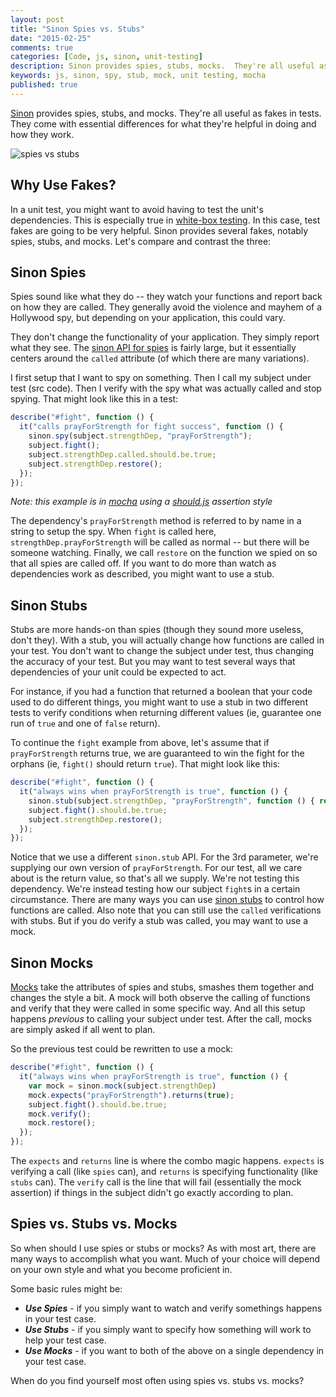 ```yaml
---
layout: post
title: "Sinon Spies vs. Stubs"
date: "2015-02-25"
comments: true
categories: [Code, js, sinon, unit-testing]
description: Sinon provides spies, stubs, mocks.  They're all useful as fakes in tests with essential differences.
keywords: js, sinon, spy, stub, mock, unit testing, mocha
published: true
---
```


[Sinon](http://sinonjs.org/) provides spies, stubs, and mocks.  They're all useful as fakes in tests.  They come with essential differences for what they're helpful in doing and how they work.

![spies vs stubs](http://i.imgur.com/yuKcrP9.jpg)

<!--more-->

## Why Use Fakes?

In a unit test, you might want to avoid having to test the unit's dependencies.  This is especially true in [white-box testing](http://en.wikipedia.org/wiki/White-box_testing).  In this case, test fakes are going to be very helpful.  Sinon provides several fakes, notably spies, stubs, and mocks.  Let's compare and contrast the three:

## Sinon Spies

Spies sound like what they do -- they watch your functions and report back on how they are called.  They generally avoid the violence and mayhem of a Hollywood spy, but depending on your application, this could vary.

They don't change the functionality of your application.  They simply report what they see.  The [sinon API for spies](http://sinonjs.org/docs/#spies-api) is fairly large, but it essentially centers around the `called` attribute (of which there are many variations).

I first setup that I want to spy on something.  Then I call my subject under test (src code).  Then I verify with the spy what was actually called and stop spying.  That might look like this in a test:

```js
describe("#fight", function () {
  it("calls prayForStrength for fight success", function () {
    sinon.spy(subject.strengthDep, "prayForStrength");
    subject.fight();
    subject.strengthDep.called.should.be.true;
    subject.strengthDep.restore();
  });
});
```

*Note: this example is in [mocha](http://mochajs.org/) using a [should.js](https://www.npmjs.com/package/should) assertion style*

The dependency's `prayForStrength` method is referred to by name in a string to setup the spy.  When `fight` is called here, `strengthDep.prayForStrength` will be called as normal -- but there will be someone watching.  Finally, we call `restore` on the function we spied on so that all spies are called off.  If you want to do more than watch as dependencies work as described, you might want to use a stub.

## Sinon Stubs

Stubs are more hands-on than spies (though they sound more useless, don't they).  With a stub, you will actually change how functions are called in your test.  You don't want to change the subject under test, thus changing the accuracy of your test.  But you may want to test several ways that dependencies of your unit could be expected to act.

For instance, if you had a function that returned a boolean that your code used to do different things, you might want to use a stub in two different tests to verify conditions when returning different values (ie, guarantee one run of `true` and one of `false` return).

To continue the `fight` example from above, let's assume that if `prayForStrength` returns true, we are guaranteed to win the fight for the orphans (ie, `fight()` should return `true`).  That might look like this:

```js
describe("#fight", function () {
  it("always wins when prayForStrength is true", function () {
    sinon.stub(subject.strengthDep, "prayForStrength", function () { return true; });
    subject.fight().should.be.true;
    subject.strengthDep.restore();
  });
});
```

Notice that we use a different `sinon.stub` API.  For the 3rd parameter, we're supplying our own version of `prayForStrength`.  For our test, all we care about is the return value, so that's all we supply.  We're not testing this dependency.  We're instead testing how our subject `fight`s in a certain circumstance.  There are many ways you can use [sinon stubs](http://sinonjs.org/docs/#stubs) to control how functions are called.  Also note that you can still use the `called` verifications with stubs.  But if you do verify a stub was called, you may want to use a mock.

## Sinon Mocks

[Mocks](http://sinonjs.org/docs/#mocks) take the attributes of spies and stubs, smashes them together and changes the style a bit.  A mock will both observe the calling of functions and verify that they were called in some specific way.  And all this setup happens *previous* to calling your subject under test.  After the call, mocks are simply asked if all went to plan.

So the previous test could be rewritten to use a mock:

```js
describe("#fight", function () {
  it("always wins when prayForStrength is true", function () {
    var mock = sinon.mock(subject.strengthDep)
    mock.expects("prayForStrength").returns(true);
    subject.fight().should.be.true;
    mock.verify();
    mock.restore();
  });
});
```

The `expects` and `returns` line is where the combo magic happens.  `expects` is verifying a call (like `spies` can), and `returns` is specifying functionality (like `stubs` can).  The `verify` call is the line that will fail (essentially the mock assertion) if things in the subject didn't go exactly according to plan.

## Spies vs. Stubs vs. Mocks

So when should I use spies or stubs or mocks?  As with most art, there are many ways to accomplish what you want.  Much of your choice will depend on your own style and what you become proficient in.

Some basic rules might be:

- ***Use Spies*** - if you simply want to watch and verify somethings happens in your test case.
- ***Use Stubs*** - if you simply want to specify how something will work to help your test case.
- ***Use Mocks*** - if you want to both of the above on a single dependency in your test case.

When do you find yourself most often using spies vs. stubs vs. mocks?
